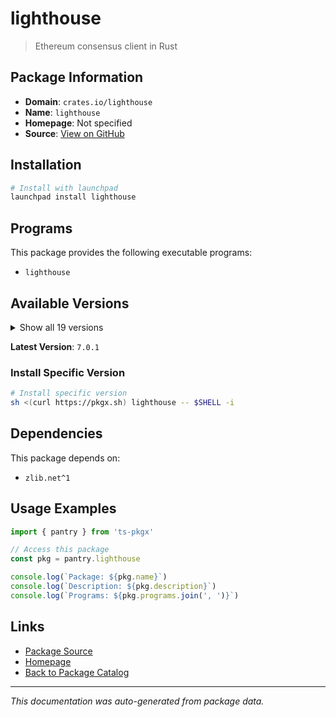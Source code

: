 # lighthouse

> Ethereum consensus client in Rust

## Package Information

- **Domain**: `crates.io/lighthouse`
- **Name**: `lighthouse`
- **Homepage**: Not specified
- **Source**: [View on GitHub](https://github.com/pkgxdev/pantry/tree/main/projects/crates.io/lighthouse/package.yml)

## Installation

```bash
# Install with launchpad
launchpad install lighthouse
```

## Programs

This package provides the following executable programs:

- `lighthouse`

## Available Versions

<details>
<summary>Show all 19 versions</summary>

- `7.0.1`, `7.0.0`, `6.0.1`, `6.0.0`, `5.3.0`
- `5.2.1`, `5.2.0`, `5.1.3`, `5.1.2`, `5.1.1`
- `5.1.0`, `5.0.0`, `4.6.0`, `4.5.0`, `4.4.1`
- `4.3.0`, `4.2.0`, `4.1.0`, `4.0.1`

</details>

**Latest Version**: `7.0.1`

### Install Specific Version

```bash
# Install specific version
sh <(curl https://pkgx.sh) lighthouse -- $SHELL -i
```

## Dependencies

This package depends on:

- `zlib.net^1`

## Usage Examples

```typescript
import { pantry } from 'ts-pkgx'

// Access this package
const pkg = pantry.lighthouse

console.log(`Package: ${pkg.name}`)
console.log(`Description: ${pkg.description}`)
console.log(`Programs: ${pkg.programs.join(', ')}`)
```

## Links

- [Package Source](https://github.com/pkgxdev/pantry/tree/main/projects/crates.io/lighthouse/package.yml)
- [Homepage](#)
- [Back to Package Catalog](../package-catalog.md)

---

*This documentation was auto-generated from package data.*
